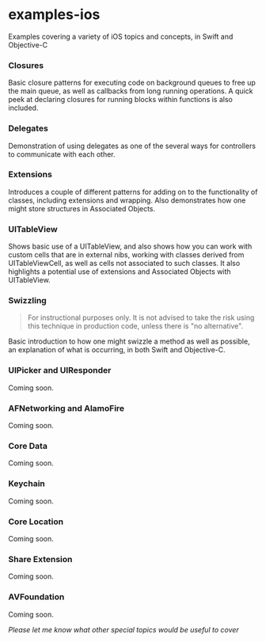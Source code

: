 # examples-ios
Examples covering a variety of iOS topics and concepts, in Swift and Objective-C

### Closures
Basic closure patterns for executing code on background queues to free up the main queue, as well as callbacks from long running operations. A quick peek at declaring closures for running blocks within functions is also included.

### Delegates
Demonstration of using delegates as one of the several ways for controllers to communicate with each other.

### Extensions
Introduces a couple of different patterns for adding on to the functionality of classes, including extensions and wrapping. Also demonstrates how one might store structures in Associated Objects.

### UITableView
Shows basic use of a UITableView, and also shows how you can work with custom cells that are in external nibs, working with classes derived from UITableViewCell, as well as cells not associated to such classes. It also highlights a potential use of extensions and Associated Objects with UITableView.

### Swizzling
> For instructional purposes only. It is not advised to take the risk using this technique in production code, unless there is "no alternative".

Basic introduction to how one might swizzle a method as well as possible, an explanation of what is occurring, in both Swift and Objective-C.

### UIPicker and UIResponder
Coming soon.

### AFNetworking and AlamoFire
Coming soon.

### Core Data
Coming soon.

### Keychain
Coming soon.

### Core Location
Coming soon.

### Share Extension
Coming soon.

### AVFoundation
Coming soon.

*Please let me know what other special topics would be useful to cover*


